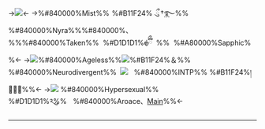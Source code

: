 ->![](https://i.postimg.cc/VkMktR0F/Untitled101-20240228005122.png)<-
->%#840000%Mist%%  %#B11F24%  ྀུ †⃨࿐%%　%#840000%Nyra%%%#840000%、%%%#840000%Taken%%   %#D1D1D1%𑣿ྀིྀ   %%   %#A80000%Sapphic%%<-
->![](https://files.catbox.moe/8tpok6.png)%#840000%Ageless%%![](https://files.catbox.moe/iomv74.png)%#B11F24%＆%%  %#840000%Neurodivergent%%   ![](https://files.catbox.moe/2y6ov1.gif)    %#840000%INTP%% %#B11F24%།∔ིྀ%%<-
->![](https://files.catbox.moe/szkgf8.gif) %#840000%Hypersexual%% %#D1D1D1%༢ུ%%     %#840000%Aroace、[Main](Mist)%%<-

***